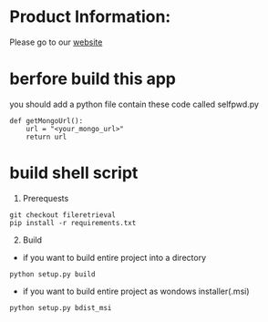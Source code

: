 # Product Information:
Please go to our [website](https://goatwang.github.io/SimCorpFinder/index_eng.html)

# berfore build this app
you should add a python file contain these code called selfpwd.py
```
def getMongoUrl():
    url = "<your_mongo_url>"
    return url
```

# build shell script
1. Prerequests
```
git checkout fileretrieval
pip install -r requirements.txt
```

2. Build
* if you want to build entire project into a directory 
```
python setup.py build
```

* if you want to build entire project as wondows installer(.msi)
```
python setup.py bdist_msi
```

